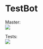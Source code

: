 # TestBot



Master:<br>
<img src="https://github.com/mistexapp/bot_test/workflows/complete-cicd/badge.svg?branch=master"><br>

Tests:<br>
<img src="https://github.com/mistexapp/bot_test/workflows/complete-cicd/badge.svg?branch=tests"><br>
